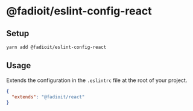 # @fadioit/eslint-config-react

## Setup

```shell
yarn add @fadioit/eslint-config-react
```

## Usage

Extends the configuration in the `.eslintrc` file at the root of your project.

```json
{
  "extends": "@fadioit/react"
}
```
